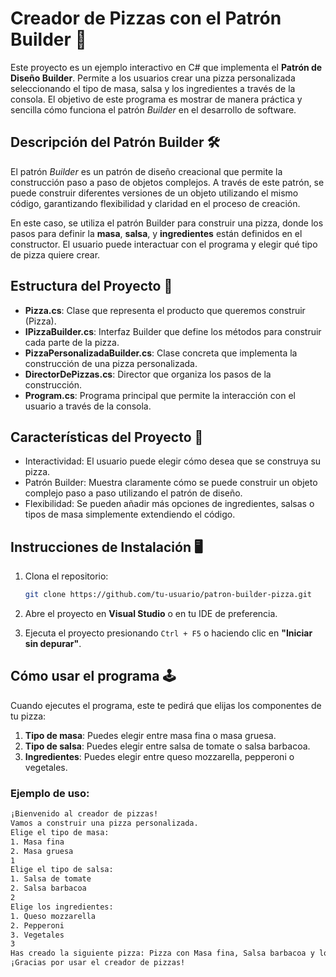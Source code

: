 # Creador de Pizzas con el Patrón Builder 🍕 

Este proyecto es un ejemplo interactivo en C# que implementa el **Patrón de Diseño Builder**. Permite a los usuarios crear una pizza personalizada seleccionando el tipo de masa, salsa y los ingredientes a través de la consola. El objetivo de este programa es mostrar de manera práctica y sencilla cómo funciona el patrón *Builder* en el desarrollo de software.

## Descripción del Patrón Builder 🛠️

El patrón *Builder* es un patrón de diseño creacional que permite la construcción paso a paso de objetos complejos. A través de este patrón, se puede construir diferentes versiones de un objeto utilizando el mismo código, garantizando flexibilidad y claridad en el proceso de creación.

En este caso, se utiliza el patrón Builder para construir una pizza, donde los pasos para definir la **masa**, **salsa**, y **ingredientes** están definidos en el constructor. El usuario puede interactuar con el programa y elegir qué tipo de pizza quiere crear.

## Estructura del Proyecto 📂

- **Pizza.cs**: Clase que representa el producto que queremos construir (Pizza).
- **IPizzaBuilder.cs**: Interfaz Builder que define los métodos para construir cada parte de la pizza.
- **PizzaPersonalizadaBuilder.cs**: Clase concreta que implementa la construcción de una pizza personalizada.
- **DirectorDePizzas.cs**: Director que organiza los pasos de la construcción.
- **Program.cs**: Programa principal que permite la interacción con el usuario a través de la consola.

## Características del Proyecto 🧩

- Interactividad: El usuario puede elegir cómo desea que se construya su pizza.
- Patrón Builder: Muestra claramente cómo se puede construir un objeto complejo paso a paso utilizando el patrón de diseño.
- Flexibilidad: Se pueden añadir más opciones de ingredientes, salsas o tipos de masa simplemente extendiendo el código.

## Instrucciones de Instalación 🖥️

1. Clona el repositorio:

    ```bash
    git clone https://github.com/tu-usuario/patron-builder-pizza.git
    ```

2. Abre el proyecto en **Visual Studio** o en tu IDE de preferencia.

3. Ejecuta el proyecto presionando `Ctrl + F5` o haciendo clic en **"Iniciar sin depurar"**.

## Cómo usar el programa 🕹️

Cuando ejecutes el programa, este te pedirá que elijas los componentes de tu pizza:

1. **Tipo de masa**: Puedes elegir entre masa fina o masa gruesa.
2. **Tipo de salsa**: Puedes elegir entre salsa de tomate o salsa barbacoa.
3. **Ingredientes**: Puedes elegir entre queso mozzarella, pepperoni o vegetales.

### Ejemplo de uso:

```bash
¡Bienvenido al creador de pizzas!
Vamos a construir una pizza personalizada.
Elige el tipo de masa:
1. Masa fina
2. Masa gruesa
1
Elige el tipo de salsa:
1. Salsa de tomate
2. Salsa barbacoa
2
Elige los ingredientes:
1. Queso mozzarella
2. Pepperoni
3. Vegetales
3
Has creado la siguiente pizza: Pizza con Masa fina, Salsa barbacoa y los siguientes ingredientes: Vegetales.
¡Gracias por usar el creador de pizzas!
